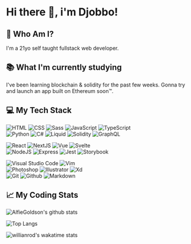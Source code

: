 # Hi there 👋, i'm Djobbo!

## 🎸 Who Am I?

I'm a 21yo self taught fullstack web developer.

## 📚 What I'm currently studying

I've been learning blockchain & solidity for the past few weeks. Gonna try and
launch an app built on Ethereum soon™.

## 💻 My Tech Stack

![HTML](https://img.shields.io/badge/HTML--E34F26?style=flat&logo=HTML5&logoColor=white)
![CSS](https://img.shields.io/badge/CSS--1572B6?style=flat&logo=CSS3&logoColor=white)
![Sass](https://img.shields.io/badge/Sass--CC6699?style=flat&logo=Sass&logoColor=white)
![JavaScript](https://img.shields.io/badge/JavaScript--F7DF1E?style=flat&logo=JavaScript&logoColor=white)
![TypeScript](https://img.shields.io/badge/TypeScript--007ACC?style=flat&logo=TypeScript&logoColor=white)  
![Python](https://img.shields.io/badge/Python--3776AB?style=flat&logo=python&logoColor=white)
![C#](https://img.shields.io/badge/c%23--239120?style=flat&logo=c-sharp&logoColor=white)
![Liquid](https://img.shields.io/badge/Liquid--7AB55C?style=flat&logo=shopify&logoColor=white)
![Solidity](https://img.shields.io/badge/Solidity--363636?style=flat&logo=solidity&logoColor=white)
![GraphQL](https://img.shields.io/badge/GraphQL--E10098?style=flat&logo=graphql&logoColor=white)

![React](https://img.shields.io/badge/React--61DAFB?style=flat&logo=react&logoColor=white)
![NextJS](https://img.shields.io/badge/Next.js--000000?style=flat&logo=next.js&logoColor=white)
![Vue](https://img.shields.io/badge/Vue--4FC08D?style=flat&logo=vue.js&logoColor=white)
![Svelte](https://img.shields.io/badge/Svelte--FF3E00?style=flat&logo=svelte&logoColor=white)  
![NodeJS](https://img.shields.io/badge/Node.js--339933?style=flat&logo=node.js&logoColor=white)
![Express](https://img.shields.io/badge/Express--000000?style=flat&logo=express&logoColor=white)
![Jest](https://img.shields.io/badge/Jest--C21325?style=flat&logo=jest&logoColor=white)
![Storybook](https://img.shields.io/badge/Storybook--FF4785?style=flat&logo=storybook&logoColor=white)

![Visual Studio Code](https://img.shields.io/badge/Visual_Studio_Code--007ACC?style=flat&logo=visual-studio-code&logoColor=white)
![Vim](https://img.shields.io/badge/Vim--019733?style=flat&logo=vim&logoColor=white)  
![Photoshop](https://img.shields.io/badge/Photoshop--31A8FF?style=flat&logo=adobe-photoshop&logoColor=white)
![Illustrator](https://img.shields.io/badge/Illustrator--FF9A00?style=flat&logo=adobe-illustrator&logoColor=white)
![Xd](https://img.shields.io/badge/Xd--FF26BE?style=flat&logo=adobe-xd&logoColor=white)  
![Git](https://img.shields.io/badge/Git--F05032?style=flat&logo=git&logoColor=white)
![Github](https://img.shields.io/badge/Github--181717?style=flat&logo=github&logoColor=white)
![Markdown](https://img.shields.io/badge/Markdown--000000?style=flat&logo=markdown&logoColor=white)

## 📈 My Coding Stats

![AlfieGoldson's github stats](https://github-readme-stats.vercel.app/api?username=alfiegoldson&count_private=true&show_icons=true)

![Top Langs](https://github-readme-stats.vercel.app/api/top-langs/?username=alfiegoldson&layout=compact)

![willianrod's wakatime stats](https://github-readme-stats.vercel.app/api/wakatime?username=AlfieGoldson&layout=compact)
